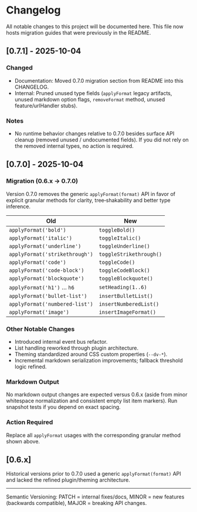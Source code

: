 # Changelog

All notable changes to this project will be documented here. This file now hosts migration guides that were previously in the README.

## [0.7.1] - 2025-10-04
### Changed
- Documentation: Moved 0.7.0 migration section from README into this CHANGELOG.
- Internal: Pruned unused type fields (`applyFormat` legacy artifacts, unused markdown option flags, `removeFormat` method, unused feature/urlHandler stubs).

### Notes
- No runtime behavior changes relative to 0.7.0 besides surface API cleanup (removed unused / undocumented fields). If you did not rely on the removed internal types, no action is required.

## [0.7.0] - 2025-10-04
### Migration (0.6.x → 0.7.0)
Version 0.7.0 removes the generic `applyFormat(format)` API in favor of explicit granular methods for clarity, tree‑shakability and better type inference.

| Old | New |
|-----|-----|
| `applyFormat('bold')` | `toggleBold()` |
| `applyFormat('italic')` | `toggleItalic()` |
| `applyFormat('underline')` | `toggleUnderline()` |
| `applyFormat('strikethrough')` | `toggleStrikethrough()` |
| `applyFormat('code')` | `toggleCode()` |
| `applyFormat('code-block')` | `toggleCodeBlock()` |
| `applyFormat('blockquote')` | `toggleBlockquote()` |
| `applyFormat('h1')` … `h6` | `setHeading(1..6)` |
| `applyFormat('bullet-list')` | `insertBulletList()` |
| `applyFormat('numbered-list')` | `insertNumberedList()` |
| `applyFormat('image')` | `insertImageFormat()` |

### Other Notable Changes
- Introduced internal event bus refactor.
- List handling reworked through plugin architecture.
- Theming standardized around CSS custom properties (`--dv-*`).
- Incremental markdown serialization improvements; fallback threshold logic refined.

### Markdown Output
No markdown output changes are expected versus 0.6.x (aside from minor whitespace normalization and consistent empty list item markers). Run snapshot tests if you depend on exact spacing.

### Action Required
Replace all `applyFormat` usages with the corresponding granular method shown above.

## [0.6.x]
Historical versions prior to 0.7.0 used a generic `applyFormat(format)` API and lacked the refined plugin/theming architecture.

---
Semantic Versioning: PATCH = internal fixes/docs, MINOR = new features (backwards compatible), MAJOR = breaking API changes.
